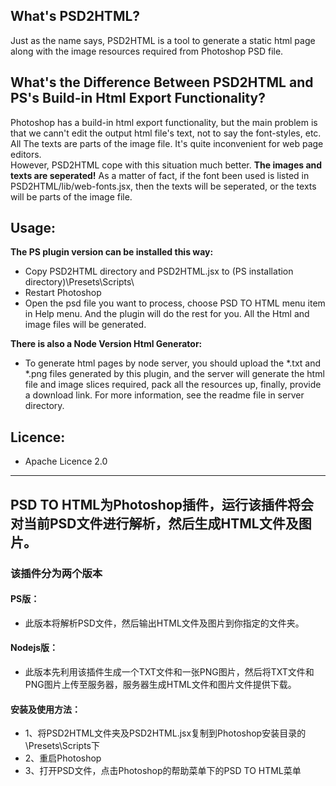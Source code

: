 ## What's PSD2HTML?

Just as the name says, PSD2HTML is a tool to generate a static html page along with the image resources required from Photoshop PSD file.   

## What's the Difference Between PSD2HTML and PS's Build-in Html Export Functionality?

Photoshop has a build-in html export functionality, but the main problem is that we cann't edit the output html file's text, not to say the font-styles, etc. All The texts are parts of the image file. It's quite inconvenient for web page editors.<br/>
However, PSD2HTML cope with this situation much better. **The images and texts are seperated!** As a matter of fact, if the font been used is listed in PSD2HTML/lib/web-fonts.jsx, then the texts will be seperated, or the texts will be parts of the image file.<br/>

## Usage:
**The PS plugin version can be installed this way:<br/>**
- Copy PSD2HTML directory and PSD2HTML.jsx to (PS installation directory)\Presets\Scripts\ <br/>
- Restart Photoshop<br/>
- Open the psd file you want to process, choose PSD TO HTML menu item in Help menu. And the plugin will do the rest for you. All the Html and image files will be generated. <br/>

**There is also a Node Version Html Generator:<br/>**
- To generate html pages by node server, you should upload the *.txt and *.png files generated by this plugin, and the server will generate the html file and image slices required, pack all the resources up, finally, provide a download link. For more information, see the readme file in server directory.


## Licence:
- Apache Licence 2.0

------------------------

## PSD TO HTML为Photoshop插件，运行该插件将会对当前PSD文件进行解析，然后生成HTML文件及图片。  

### 该插件分为两个版本
#### PS版：  
- 此版本将解析PSD文件，然后输出HTML文件及图片到你指定的文件夹。

#### Nodejs版：
- 此版本先利用该插件生成一个TXT文件和一张PNG图片，然后将TXT文件和PNG图片上传至服务器，服务器生成HTML文件和图片文件提供下载。

#### 安装及使用方法：
* 1、将PSD2HTML文件夹及PSD2HTML.jsx复制到Photoshop安装目录的\Presets\Scripts下  
* 2、重启Photoshop  
* 3、打开PSD文件，点击Photoshop的帮助菜单下的PSD TO HTML菜单  
